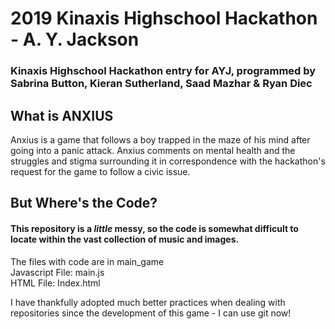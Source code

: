 # 2019 Kinaxis Highschool Hackathon - A. Y. Jackson
### Kinaxis Highschool Hackathon entry for AYJ, programmed by Sabrina Button, Kieran Sutherland, Saad Mazhar & Ryan Diec 

## What is ANXIUS
Anxius is a game that follows a boy trapped in the maze of his mind after going into a panic attack. Anxius comments on mental health and the struggles and stigma surrounding it in correspondence with the hackathon's request for the game to follow a civic issue.  

## But Where's the Code?
#### This repository is a *little* messy, so the code is somewhat difficult to locate within the vast collection of music and images. 
The files with code are in main_game  
Javascript File: main.js  
HTML File: Index.html  

I have thankfully adopted much better practices when dealing with repositories since the development of this game - I can use git now!
